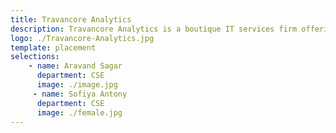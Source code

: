 ```yaml
---
title: Travancore Analytics
description: Travancore Analytics is a boutique IT services firm offering custom software development services to customers worldwide.
logo: ./Travancore-Analytics.jpg
template: placement
selections:
    - name: Aravand Sagar
      department: CSE
      image: ./image.jpg
     - name: Sofiya Antony
      department: CSE
      image: ./female.jpg
---
```

